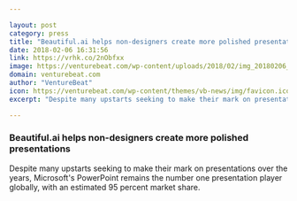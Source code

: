 ```yaml
---

layout: post
category: press
title: "Beautiful.ai helps non-designers create more polished presentations"
date: 2018-02-06 16:31:56
link: https://vrhk.co/2nObfxx
image: https://venturebeat.com/wp-content/uploads/2018/02/img_20180206_084737.jpg?fit=780%2C510&strip=all
domain: venturebeat.com
author: "VentureBeat"
icon: https://venturebeat.com/wp-content/themes/vb-news/img/favicon.ico
excerpt: "Despite many upstarts seeking to make their mark on presentations over the years, Microsoft's PowerPoint remains the number one presentation player globally, with an estimated 95 percent market share."

---
```


### Beautiful.ai helps non-designers create more polished presentations

Despite many upstarts seeking to make their mark on presentations over the years, Microsoft's PowerPoint remains the number one presentation player globally, with an estimated 95 percent market share.